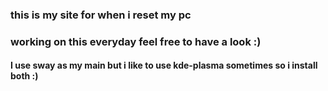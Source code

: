 
### this is my site for when i reset my pc

### working on this everyday feel free to have a look :)

#### I use sway as my main but i like to use kde-plasma sometimes so i install both :)
